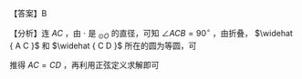【答案】B

【分析】连 $A C$ ，由 $\cdot$ 是 $_ { \odot O }$ 的直径，可知 $\angle A C B = 9 0 ^ { \circ }$ ，由折叠， $\widehat { A C }$ 和 $\widehat { C D }$ 所在的圆为等圆，可

推得 $A C = C D$ ，再利用正弦定义求解即可
